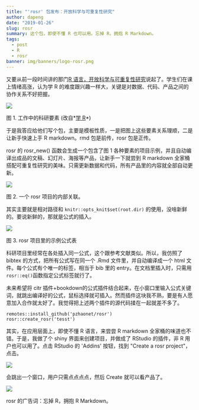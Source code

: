 ```yaml
---
title: "'rosr' 包发布：开放科学与可重复性研究"
author: dapeng
date: "2019-01-26"
slug: rosr
summary: 这个包，即使不懂 R 也可以用。忘掉 R，拥抱 R Markdown。
tags: 
  - post
  - R
  - rosr
banner: img/banners/logo-rosr.png
---
```


又要从前一段时间讲的那门[R 语言，开放科学与可重复性研究](http://www.pzhao.org/zh/post/r-course-slides/)说起了。学生们在课上情绪高涨，认为学 R 的难度跟兴趣一样大，关键是对数据、代码、产品之间的协作关系不好把握。

<!--more-->

 ![](https://www.pzhao.org/slides/ross-mpic/img/workflow.png)

图 1. 工作中的科研要素 (改自*[学 R](https://xuer.dapengde.com)*)

于是我答应给他们写个包，主要是模板性质，一是把图上这些要素关系理顺，二是让新手快速上手 R markdown。rmd 包是前传，rosr 包是正传。
 
rosr 的 rosr_new() 函数会生成一个包含了图 1 各种要素的项目示例，并且自动编译出成品的文稿、幻灯片、海报等产品，让新手一下就尝到 R markdown 全家桶搭配可重复性研究的美味。只需更新数据和代码，所有产品里的内容就全部自动更新。

 ![](https://github.com/rbind/pzhao/raw/master/static/img/rosr-project-connections.png)

图 2. 一个 rosr 项目的内部关联。

其实主要就是相对路径和 `knitr::opts_knit$set(root.dir)` 的使用，没啥新鲜的。要说新鲜的，那就是公式的插入。

 ![](https://github.com/rbind/pzhao/raw/master/static/img/rosr-eq.png)

图 3. rosr 项目里的示例公式表

科研项目里经常在各处插入同一公式，这个跟参考文献类似。所以，我仿照了 bibtex 的方式，把所有公式写在同一个 .Rmd 文件里，并自动编译成一个 html 文件。每个公式有个唯一的标签，相当于 bib 里的 entry。在文档里插入时，只需用 `rosr::eq()`函数指定公式标签就行了。

未来希望将 citr 插件+bookdown的公式插件结合起来，在小窗口里输入公式关键词，就跳出编译好的公式，鼠标选择就可插入。然而插件这块我不熟，要是有人愿意加入合作就太好了。我觉得把上述两个插件的源代码揉在一起就差不多了。


```
remotes::install_github('pzhaonet/rosr')
rosr::create_rosr('tesst')
```

其实，在应用层面上，即使不懂 R 语言，来尝尝 R markdown 全家桶的味道也不错。于是，我做了个 shiny 界面来创建项目，并做成了 RStudio 的插件，非 R 用户也可以用了。点击 RStudio 的 'Addins' 按钮，找到 "Create a rosr project"，点击。

![](https://github.com/rbind/pzhao/raw/master/static/img/rosr-addin.png)

会跳出一个窗口，用户只需点点点点，然后 Create 就可以看产品了。

[![](https://github.com/rbind/pzhao/raw/master/static/img/rosr-screenshot.png)](https://github.com/rbind/pzhao/raw/master/static/img/rosr-screenshot.png)

rosr 的广告词：忘掉 R，拥抱 R Markdown。